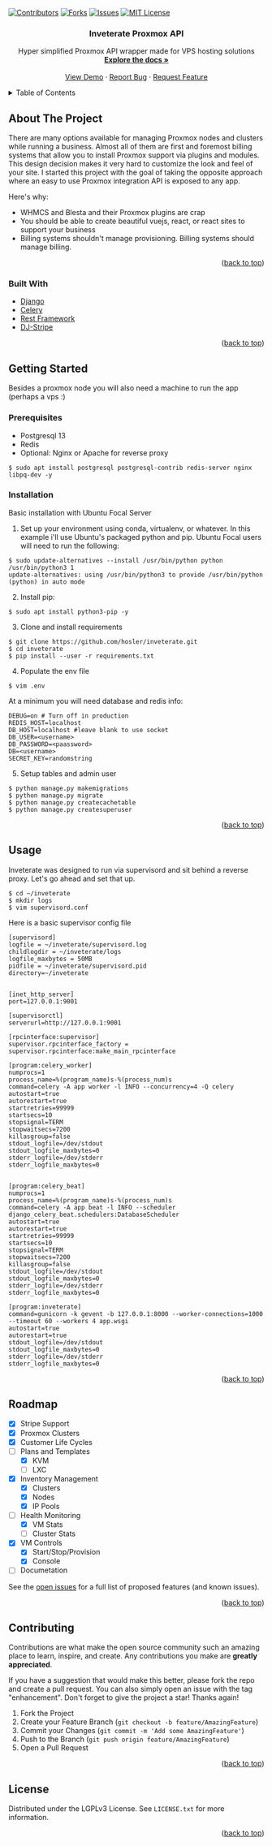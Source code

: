 <div id="top"></div>
<!--
*** Thanks for checking out the Best-README-Template. If you have a suggestion
*** that would make this better, please fork the repo and create a pull request
*** or simply open an issue with the tag "enhancement".
*** Don't forget to give the project a star!
*** Thanks again! Now go create something AMAZING! :D
-->



<!-- PROJECT SHIELDS -->
<!--
*** I'm using markdown "reference style" links for readability.
*** Reference links are enclosed in brackets [ ] instead of parentheses ( ).
*** See the bottom of this document for the declaration of the reference variables
*** for contributors-url, forks-url, etc. This is an optional, concise syntax you may use.
*** https://www.markdownguide.org/basic-syntax/#reference-style-links
-->
[![Contributors][contributors-shield]][contributors-url]
[![Forks][forks-shield]][forks-url]
[![Issues][issues-shield]][issues-url]
[![MIT License][license-shield]][license-url]



<!-- PROJECT LOGO -->
<div>

  <h3 align="center">Inveterate Proxmox API</h3>

  <p align="center">
    Hyper simplified Proxmox API wrapper made for VPS hosting solutions
    <br />
    <a href="https://github.com/hosler/inveterate"><strong>Explore the docs »</strong></a>
    <br />
    <br />
    <a href="https://github.com/hosler/inveterate">View Demo</a>
    ·
    <a href="https://github.com/hosler/inveterate/issues">Report Bug</a>
    ·
    <a href="https://github.com/hosler/inveterate/issues">Request Feature</a>
  </p>
</div>



<!-- TABLE OF CONTENTS -->
<details>
  <summary>Table of Contents</summary>
  <ol>
    <li>
      <a href="#about-the-project">About The Project</a>
      <ul>
        <li><a href="#built-with">Built With</a></li>
      </ul>
    </li>
    <li>
      <a href="#getting-started">Getting Started</a>
      <ul>
        <li><a href="#prerequisites">Prerequisites</a></li>
        <li><a href="#installation">Installation</a></li>
      </ul>
    </li>
    <li><a href="#usage">Usage</a></li>
    <li><a href="#roadmap">Roadmap</a></li>
    <li><a href="#contributing">Contributing</a></li>
    <li><a href="#license">License</a></li>
  </ol>
</details>



<!-- ABOUT THE PROJECT -->
## About The Project

There are many options available for managing Proxmox nodes and clusters while running a business. Almost all of them 
are first and foremost billing systems that allow you to install Proxmox support via plugins and modules. This design 
decision makes it very hard to customize the look and feel of your site. I started this project 
with the goal of taking the opposite approach where an easy to use Proxmox integration API is exposed to any app.

Here's why:
* WHMCS and Blesta and their Proxmox plugins are crap
* You should be able to create beautiful vuejs, react, or react sites to support your business
* Billing systems shouldn't manage provisioning. Billing systems should manage billing. 


<p align="right">(<a href="#top">back to top</a>)</p>



### Built With

* [Django](https://www.djangoproject.com/)
* [Celery](https://docs.celeryproject.org/en/stable/)
* [Rest Framework](https://www.django-rest-framework.org/)
* [DJ-Stripe](https://dj-stripe.dev/)


<p align="right">(<a href="#top">back to top</a>)</p>



<!-- GETTING STARTED -->
## Getting Started

Besides a proxmox node you will also need a machine to run the app (perhaps a vps :)

### Prerequisites

* Postgresql 13
* Redis
* Optional: Nginx or Apache for reverse proxy
```
$ sudo apt install postgresql postgresql-contrib redis-server nginx libpq-dev -y
```
### Installation

Basic installation with Ubuntu Focal Server
1. Set up your environment using conda, virtualenv, or whatever.
In this example i'll use Ubuntu's packaged python and pip. Ubuntu Focal 
users will need to run the following:
```
$ sudo update-alternatives --install /usr/bin/python python /usr/bin/python3 1
update-alternatives: using /usr/bin/python3 to provide /usr/bin/python (python) in auto mode
```
2. Install pip:
```
$ sudo apt install python3-pip -y
```
3. Clone and install requirements
```
$ git clone https://github.com/hosler/inveterate.git
$ cd inveterate
$ pip install --user -r requirements.txt
```
4. Populate the env file
```
$ vim .env
```
At a minimum you will need database and redis info:
```
DEBUG=on # Turn off in production
REDIS_HOST=localhost
DB_HOST=localhost #leave blank to use socket
DB_USER=<username>
DB_PASSWORD=<paassword>
DB=<username>
SECRET_KEY=randomstring
```
5. Setup tables and admin user
```
$ python manage.py makemigrations
$ python manage.py migrate
$ python manage.py createcachetable
$ python manage.py createsuperuser
```

<p align="right">(<a href="#top">back to top</a>)</p>



<!-- USAGE EXAMPLES -->
## Usage

Inveterate was designed to run via supervisord and sit behind a reverse proxy.
Let's go ahead and set that up.
```angular2html
$ cd ~/inveterate
$ mkdir logs
$ vim supervisord.conf
```
Here is a basic supervisor config file
```angular2html
[supervisord]
logfile = ~/inveterate/supervisord.log
childlogdir = ~/inveterate/logs
logfile_maxbytes = 50MB
pidfile = ~/inveterate/supervisord.pid
directory=~/inveterate


[inet_http_server]
port=127.0.0.1:9001

[supervisorctl]
serverurl=http://127.0.0.1:9001

[rpcinterface:supervisor]
supervisor.rpcinterface_factory = supervisor.rpcinterface:make_main_rpcinterface

[program:celery_worker]
numprocs=1
process_name=%(program_name)s-%(process_num)s
command=celery -A app worker -l INFO --concurrency=4 -Q celery
autostart=true
autorestart=true
startretries=99999
startsecs=10
stopsignal=TERM
stopwaitsecs=7200
killasgroup=false
stdout_logfile=/dev/stdout
stdout_logfile_maxbytes=0
stderr_logfile=/dev/stderr
stderr_logfile_maxbytes=0


[program:celery_beat]
numprocs=1
process_name=%(program_name)s-%(process_num)s
command=celery -A app beat -l INFO --scheduler django_celery_beat.schedulers:DatabaseScheduler
autostart=true
autorestart=true
startretries=99999
startsecs=10
stopsignal=TERM
stopwaitsecs=7200
killasgroup=false
stdout_logfile=/dev/stdout
stdout_logfile_maxbytes=0
stderr_logfile=/dev/stderr
stderr_logfile_maxbytes=0

[program:inveterate]
command=gunicorn -k gevent -b 127.0.0.1:8000 --worker-connections=1000 --timeout 60 --workers 4 app.wsgi
autostart=true
autorestart=true
stdout_logfile=/dev/stdout
stdout_logfile_maxbytes=0
stderr_logfile=/dev/stderr
stderr_logfile_maxbytes=0
```

<p align="right">(<a href="#top">back to top</a>)</p>



<!-- ROADMAP -->
## Roadmap

- [x] Stripe Support
- [x] Proxmox Clusters
- [X] Customer Life Cycles
- [ ] Plans and Templates
  - [X] KVM
  - [ ] LXC
- [X] Inventory Management
  - [X] Clusters
  - [X] Nodes
  - [X] IP Pools
- [ ] Health Monitoring
  - [X] VM Stats
  - [ ] Cluster Stats
- [X] VM Controls
  - [X] Start/Stop/Provision
  - [X] Console
- [ ] Documetation

See the [open issues](https://github.com/hosler/inveterate/issues) for a full list of proposed features (and known issues).

<p align="right">(<a href="#top">back to top</a>)</p>



<!-- CONTRIBUTING -->
## Contributing

Contributions are what make the open source community such an amazing place to learn, inspire, and create. Any contributions you make are **greatly appreciated**.

If you have a suggestion that would make this better, please fork the repo and create a pull request. You can also simply open an issue with the tag "enhancement".
Don't forget to give the project a star! Thanks again!

1. Fork the Project
2. Create your Feature Branch (`git checkout -b feature/AmazingFeature`)
3. Commit your Changes (`git commit -m 'Add some AmazingFeature'`)
4. Push to the Branch (`git push origin feature/AmazingFeature`)
5. Open a Pull Request

<p align="right">(<a href="#top">back to top</a>)</p>



<!-- LICENSE -->
## License

Distributed under the LGPLv3 License. See `LICENSE.txt` for more information.

<p align="right">(<a href="#top">back to top</a>)</p>



<!-- MARKDOWN LINKS & IMAGES -->
<!-- https://www.markdownguide.org/basic-syntax/#reference-style-links -->
[contributors-shield]: https://img.shields.io/github/contributors/hosler/inveterate.svg?style=for-the-badge
[contributors-url]: https://github.com/hosler/inveterate/graphs/contributors
[forks-shield]: https://img.shields.io/github/forks/hosler/inveterate.svg?style=for-the-badge
[forks-url]: https://github.com/hosler/inveterate/network/members
[stars-shield]: https://img.shields.io/github/stars/hosler/inveterate.svg?style=for-the-badge
[stars-url]: https://github.com/hosler/inveterate/stargazers
[issues-shield]: https://img.shields.io/github/issues/hosler/inveterate.svg?style=for-the-badge
[issues-url]: https://github.com/hosler/inveterate/issues
[license-shield]: https://img.shields.io/github/license/hosler/inveterate.svg?style=for-the-badge
[license-url]: https://github.com/hosler/inveterate/blob/master/LICENSE.txt